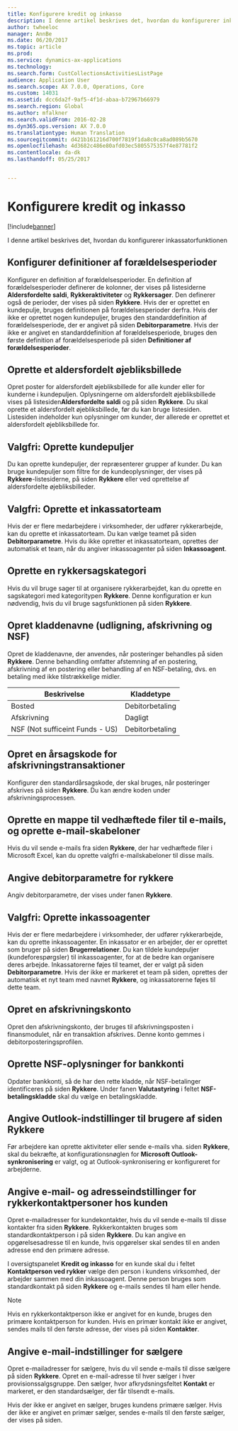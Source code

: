 ```yaml
---
title: Konfigurere kredit og inkasso
description: I denne artikel beskrives det, hvordan du konfigurerer inkassatorfunktionen
author: twheeloc
manager: AnnBe
ms.date: 06/20/2017
ms.topic: article
ms.prod: 
ms.service: dynamics-ax-applications
ms.technology: 
ms.search.form: CustCollectionsActivitiesListPage
audience: Application User
ms.search.scope: AX 7.0.0, Operations, Core
ms.custom: 14031
ms.assetid: dcc6da2f-9af5-4f1d-abaa-b72967b66979
ms.search.region: Global
ms.author: mfalkner
ms.search.validFrom: 2016-02-28
ms.dyn365.ops.version: AX 7.0.0
ms.translationtype: Human Translation
ms.sourcegitcommit: d421b161216d700f7819f1da8c0ca8ad089b5670
ms.openlocfilehash: 4d3682c486e80afd03ec5805575357f4e87781f2
ms.contentlocale: da-dk
ms.lasthandoff: 05/25/2017


---
```


# <a name="set-up-credit-and-collections"></a>Konfigurere kredit og inkasso

[!include[banner](../includes/banner.md)]


I denne artikel beskrives det, hvordan du konfigurerer inkassatorfunktionen

<a name="set-up-aging-period-definitions"></a>Konfigurer definitioner af forældelsesperioder
-------------------------------

Konfigurer en definition af forældelsesperioder. En definition af forældelsesperioder definerer de kolonner, der vises på listesiderne **Aldersfordelte saldi**, **Rykkeraktiviteter** og **Rykkersager**. Den definerer også de perioder, der vises på siden **Rykkere**. Hvis der er oprettet en kundepulje, bruges definitionen på forældelsesperioder derfra. Hvis der ikke er oprettet nogen kundepuljer, bruges den standarddefinition af forældelsesperiode, der er angivet på siden **Debitorparametre**. Hvis der ikke er angivet en standarddefinition af forældelsesperiode, bruges den første definition af forældelsesperiode på siden **Definitioner af forældelsesperioder**.

## <a name="create-an-aging-snapshot"></a>Oprette et aldersfordelt øjebliksbillede
Opret poster for aldersfordelt øjebliksbillede for alle kunder eller for kunderne i kundepuljen. Oplysningerne om aldersfordelt øjebliksbillede vises på listesiden**Aldersfordelte saldi** og på siden **Rykkere**. Du skal oprette et aldersfordelt øjebliksbillede, før du kan bruge listesiden. Listesiden indeholder kun oplysninger om kunder, der allerede er oprettet et aldersfordelt øjebliksbillede for.

## <a name="optional-set-up-customer-pools"></a>Valgfri: Oprette kundepuljer
Du kan oprette kundepuljer, der repræsenterer grupper af kunder. Du kan bruge kundepuljer som filtre for de kundeoplysninger, der vises på **Rykkere**-listesiderne, på siden **Rykkere** eller ved oprettelse af aldersfordelte øjebliksbilleder.

## <a name="optional-create-a-collections-team"></a>Valgfri: Oprette et inkassatorteam
Hvis der er flere medarbejdere i virksomheder, der udfører rykkerarbejde, kan du oprette et inkassatorteam. Du kan vælge teamet på siden **Debitorparametre**. Hvis du ikke opretter et inkassatorteam, oprettes der automatisk et team, når du angiver inkassoagenter på siden **Inkassoagent**.

## <a name="set-up-a-collections-case-category"></a>Oprette en rykkersagskategori
Hvis du vil bruge sager til at organisere rykkerarbejdet, kan du oprette en sagskategori med kategoritypen **Rykkere**. Denne konfiguration er kun nødvendig, hvis du vil bruge sagsfunktionen på siden **Rykkere**.

## <a name="set-up-journal-names-settlement-writeoff-and-nsf"></a>Opret kladdenavne (udligning, afskrivning og NSF)
Opret de kladdenavne, der anvendes, når posteringer behandles på siden **Rykkere**. Denne behandling omfatter afstemning af en postering, afskrivning af en postering eller behandling af en NSF-betaling, dvs. en betaling med ikke tilstrækkelige midler.

| Beskrivelse | Kladdetype     |
|-------------|------------------|
| Bosted  | Debitorbetaling |
| Afskrivning   | Dagligt            |
| NSF (Not sufficeint Funds - US)         | Debitorbetaling |

## <a name="set-up-a-reason-code-for-writeoff-transactions"></a>Opret en årsagskode for afskrivningstransaktioner
Konfigurer den standardårsagskode, der skal bruges, når posteringer afskrives på siden **Rykkere**. Du kan ændre koden under afskrivningsprocessen.

## <a name="set-up-a-folder-for-email-attachments-and-create-email-templates"></a>Oprette en mappe til vedhæftede filer til e-mails, og oprette e-mail-skabeloner
Hvis du vil sende e-mails fra siden **Rykkere**, der har vedhæftede filer i Microsoft Excel, kan du oprette valgfri e-mailskabeloner til disse mails.

## <a name="set-up-accounts-receivable-parameters-for-collections"></a>Angive debitorparametre for rykkere
Angiv debitorparametre, der vises under fanen **Rykkere**.

## <a name="optional-set-up-collections-agents"></a>Valgfri: Oprette inkassoagenter
Hvis der er flere medarbejdere i virksomheder, der udfører rykkerarbejde, kan du oprette inkassoagenter. En inkassator er en arbejder, der er oprettet som bruger på siden **Brugerrelationer**. Du kan tildele kundepuljer (kundeforespørgsler) til inkassoagenter, for at de bedre kan organisere deres arbejde. Inkassatorerne føjes til teamet, der er valgt på siden **Debitorparametre**. Hvis der ikke er markeret et team på siden, oprettes der automatisk et nyt team med navnet **Rykkere**, og inkassatorerne føjes til dette team.

## <a name="set-up-a-writeoff-account"></a>Opret en afskrivningskonto
Opret den afskrivningskonto, der bruges til afskrivningsposten i finansmodulet, når en transaktion afskrives. Denne konto gemmes i debitorposteringsprofilen.

## <a name="set-up-nsf-information-for-bank-accounts"></a>Oprette NSF-oplysninger for bankkonti
Opdater bankkonti, så de har den rette kladde, når NSF-betalinger identificeres på siden **Rykkere**. Under fanen **Valutastyring** i feltet **NSF-betalingskladde** skal du vælge en betalingskladde.

## <a name="set-up-outlook-settings-for-users-of-the-collections-page"></a>Angive Outlook-indstillinger til brugere af siden Rykkere
Før arbejdere kan oprette aktiviteter eller sende e-mails vha. siden **Rykkere**, skal du bekræfte, at konfigurationsnøglen for **Microsoft Outlook-synkronisering** er valgt, og at Outlook-synkronisering er konfigureret for arbejderne.

## <a name="set-up-email-and-address-settings-for-collections-customer-contacts"></a>Angive e-mail- og adresseindstillinger for rykkerkontaktpersoner hos kunden
Opret e-mailadresser for kundekontakter, hvis du vil sende e-mails til disse kontakter fra siden **Rykkere**. Rykkerkontakten bruges som standardkontaktperson i på siden **Rykkere**. Du kan angive en opgørelsesadresse til en kunde, hvis opgørelser skal sendes til en anden adresse end den primære adresse. 

I oversigtspanelet **Kredit og inkasso** for en kunde skal du i feltet **Kontaktperson ved rykker** vælge den person i kundens virksomhed, der arbejder sammen med din inkassoagent. Denne person bruges som standardkontakt på siden **Rykkere** og e-mails sendes til ham eller hende. 

> [!NOTE] 
> Hvis en rykkerkontaktperson ikke er angivet for en kunde, bruges den primære kontaktperson for kunden. Hvis en primær kontakt ikke er angivet, sendes mails til den første adresse, der vises på siden **Kontakter**.

## <a name="set-up-email-settings-for-salespeople"></a>Angive e-mail-indstillinger for sælgere
Opret e-mailadresser for sælgere, hvis du vil sende e-mails til disse sælgere på siden **Rykkere**. Opret en e-mail-adresse til hver sælger i hver provisionssalgsgruppe. Den sælger, hvor afkrydsningsfeltet **Kontakt** er markeret, er den standardsælger, der får tilsendt e-mails. 

Hvis der ikke er angivet en sælger, bruges kundens primære sælger. Hvis der ikke er angivet en primær sælger, sendes e-mails til den første sælger, der vises på siden.





